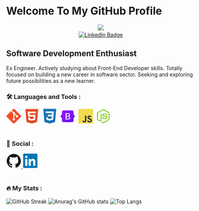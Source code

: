 # Welcome To My GitHub Profile

<div id="header" align="center">
  <img src="https://media.giphy.com/media/v1.Y2lkPTc5MGI3NjExNTg3Yzg1MmFjMjIzZWIyNjI4ZjliN2ZhMDVkYWY3MzBiMDRhODJhMyZjdD1n/k0ijJhqrUP4T2EvmJ1/giphy.gif" width="300"/>
</div>
<div id="badges" align="center">
  <a href="https://www.linkedin.com/in/sinanbayar/"><img src="https://img.shields.io/badge/LinkedIn-blue?style=for-the-badge&logo=linkedin&logoColor=white" alt="LinkedIn Badge"/></a>
 </div>

## Software Development Enthusiast

Ex Engineer. Actively studying about Front-End Developer skills. Totally focused on building a new career in software sector. Seeking and exploring future possibilities as a new learner.

### 🛠️ Languages and Tools :
<div>
  <img src="https://github.com/devicons/devicon/blob/master/icons/git/git-plain.svg" title="Git" alt="Git" width="40" height="40"/>&nbsp;
  <img src="https://github.com/devicons/devicon/blob/master/icons/html5/html5-plain.svg" title="HTML5" alt="HTML" width="40" height="40"/>&nbsp;
  <img src="https://github.com/devicons/devicon/blob/master/icons/css3/css3-plain.svg"  title="CSS3" alt="CSS" width="40" height="40"/>&nbsp;
  <img src="https://github.com/devicons/devicon/blob/master/icons/bootstrap/bootstrap-original.svg" title="BOOTSTRAP5" alt="BOOTSTRAP" width="40" height="40"/>&nbsp;
  <img src="https://github.com/devicons/devicon/blob/master/icons/javascript/javascript-original.svg" title="JavaScript" alt="JavaScript" width="40" height="40"/>&nbsp;
  <img src="https://github.com/devicons/devicon/blob/master/icons/nodejs/nodejs-plain.svg" title="NodeJs" alt="NodeJs" width="40" height="40"/>&nbsp;
</div>
<br>

### 🔗 Social :

<div>
  <a href="https://github.com/SinanBayar">
    <img src="https://github.com/devicons/devicon/blob/master/icons/github/github-original.svg" title="GitHub" alt="GitHub" width="40" height="40"/>
  </a>
  <a href="https://www.linkedin.com/in/sinanbayar/">
    <img src="https://github.com/devicons/devicon/blob/master/icons/linkedin/linkedin-original.svg" title="Linkedin" alt="Linkedin" width="40" height="40"/>
  </a>
  </div>
  <br>

### :fire: My Stats :
![GitHub Streak](https://streak-stats.demolab.com?user=SinanBayar&theme=icegray&date_format=j%20M%5B%20Y%5D) 
![Anurag's GitHub stats](https://github-readme-stats.vercel.app/api?username=SinanBayar)
![Top Langs](https://github-readme-stats.vercel.app/api/top-langs/?username=SinanBayar&layout=compact)

